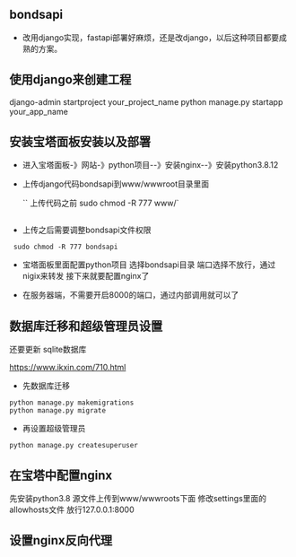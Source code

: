 ## bondsapi

* 改用django实现，fastapi部署好麻烦，还是改django，以后这种项目都要成熟的方案。

## 使用django来创建工程

django-admin startproject your_project_name
python manage.py startapp your_app_name

## 安装宝塔面板安装以及部署

* 进入宝塔面板-》网站-》python项目--》安装nginx--》安装python3.8.12
* 上传django代码bondsapi到www/wwwroot目录里面
  
  ``
  上传代码之前
  sudo chmod -R 777 www/`
  ```
* 上传之后需要调整bondsapi文件权限 
```
 sudo chmod -R 777 bondsapi 
```
* 宝塔面板里面配置python项目
   选择bondsapi目录
   端口选择不放行，通过nigix来转发
   接下来就要配置nginx了

* 在服务器端，不需要开启8000的端口，通过内部调用就可以了


## 数据库迁移和超级管理员设置

还要更新 sqlite数据库

https://www.ikxin.com/710.html

* 先数据库迁移
```
python manage.py makemigrations
python manage.py migrate
```

* 再设置超级管理员
```
python manage.py createsuperuser
```
  

## 在宝塔中配置nginx
先安装python3.8
源文件上传到www/wwwroots下面
修改settings里面的allowhosts文件
放行127.0.0.1:8000

## 设置nginx反向代理
